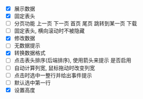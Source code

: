  - [x] 展示数据
 - [x] 固定表头
 - [ ] 分页功能 上一页 下一页 首页 尾页 跳转到某一页 下载
 - [ ] 固定表头, 横向滚动时不被隐藏
 - [x] 修改数据
 - [ ] 无数据提示
 - [x] 转换数据格式
 - [ ] 点击表头排序(后端排序), 使用箭头来提示 是否启用
 - [ ] 自动计算列宽, 鼠标拖动时改变列宽
 - [ ] 点击时选中一整行并给出事件提示
 - [ ] 默认选中第一行
 - [x] 设置高度
